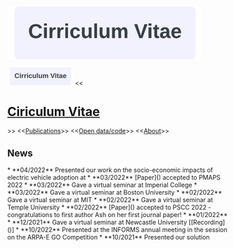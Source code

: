 [![CV](/images/cv_button.png)
](https://example.com)

<a href="https://example.com"><img src="/images/cv_button.png" alt="drawing" width="150"/></a>
<<[<h1>Ciriculum Vitae</h1>]()>>  <<[Publications]()>>  <<[Open data/code]()>>  <<[About]()>>

<h2>News</h2>
* **04/2022** Presented our work on the socio-economic impacts of electric vehicle adoption at 
* **03/2022** [Paper]() accepted to PMAPS 2022
* **03/2022** Gave a virtual seminar at Imperial College
* **03/2022** Gave a virtual seminar at Boston University
* **02/2022** Gave a virtual seminar at MIT
* **02/2022** Gave a virtual seminar at Temple University
* **02/2022** [Paper]() accepted to PSCC 2022 - congratulations to first author Ash on her first journal paper!
* **01/2022**
* **12/2021** Gave a virtual seminar at Newcastle University [[Recording]()]
* **10/2022** Presented at the INFORMS annual meeting in the session on the ARPA-E GO Competition
* **10/2021** Presented our solution 